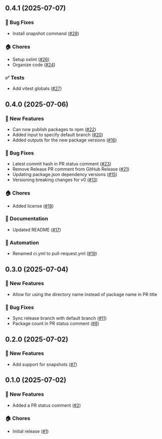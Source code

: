 ## 0.4.1 (2025-07-07)

### 🐛 Bug Fixes
- Install snapshot command ([#28](https://github.com/cadamsdev/lazy-release-action/pull/28))

### 🏠 Chores
- Setup oxlint ([#26](https://github.com/cadamsdev/lazy-release-action/pull/26))
- Organize code ([#24](https://github.com/cadamsdev/lazy-release-action/pull/24))

### ✅ Tests
- Add vitest globals ([#27](https://github.com/cadamsdev/lazy-release-action/pull/27))


## 0.4.0 (2025-07-06)

### 🚀 New Features
- Can now publish packages to npm ([#22](https://github.com/cadamsdev/lazy-release-action/pull/22))
- Added input to specify default branch ([#20](https://github.com/cadamsdev/lazy-release-action/pull/20))
- Added outputs for the new package versions ([#16](https://github.com/cadamsdev/lazy-release-action/pull/16))

### 🐛 Bug Fixes
- Latest commit hash in PR status comment ([#23](https://github.com/cadamsdev/lazy-release-action/pull/23))
- Remove Release PR comment from GitHub Release ([#21](https://github.com/cadamsdev/lazy-release-action/pull/21))
- Updating package.json dependency versions ([#15](https://github.com/cadamsdev/lazy-release-action/pull/15))
- Versioning breaking changes for v0 ([#13](https://github.com/cadamsdev/lazy-release-action/pull/13))

### 🏠 Chores
- Added license ([#18](https://github.com/cadamsdev/lazy-release-action/pull/18))

### 📖 Documentation
- Updated README ([#17](https://github.com/cadamsdev/lazy-release-action/pull/17))

### 🤖 Automation
- Renamed ci.yml to pull-request.yml ([#19](https://github.com/cadamsdev/lazy-release-action/pull/19))


## 0.3.0 (2025-07-04)

### 🚀 New Features
- Allow for using the directory name instead of package name in PR
title

### 🐛 Bug Fixes
- Sync release branch with default branch ([#11](https://github.com/cadamsdev/lazy-release-action/pull/11))
- Package count in PR status comment ([#8](https://github.com/cadamsdev/lazy-release-action/pull/8))


## 0.2.0 (2025-07-02)

### 🚀 New Features
- Add support for snapshots ([#7](https://github.com/cadamsdev/lazy-release-action/pull/7))


## 0.1.0 (2025-07-02)

### 🚀 New Features
- Added a PR status comment ([#2](https://github.com/cadamsdev/lazy-release-action/pull/2))

### 🏠 Chores
- Initial release ([#1](https://github.com/cadamsdev/lazy-release-action/pull/1))
